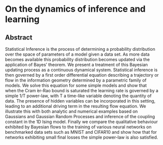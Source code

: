 # On the dynamics of inference and learning

## Abstract
Statistical Inference is the process of determining a probability distribution over the space of parameters of a model given a data set. As more data becomes available this probability distribution becomes updated via the application of Bayes’ theorem. We present a treatment of this Bayesian updating process as a continuous dynamical system. Statistical inference is then governed by a first order differential equation describing a trajectory or flow in the information geometry determined by a parametric family of models. We solve this equation for some simple models and show that when the Cram ́er-Rao bound is saturated the learning rate is governed by a simple 1/T power-law, with T a time-like variable denoting the quantity of data. The presence of hidden variables can be incorporated in this setting, leading to an additional driving term in the resulting flow equation. We illustrate this with both analytic and numerical examples based on Gaussians and Gaussian Random Processes and inference of the coupling constant in the 1D Ising model. Finally we compare the qualitative behaviour exhibited by Bayesian flows to the training of various neural networks on benchmarked data sets such as MNIST and CIFAR10 and show how that for networks exhibiting small final losses the simple power-law is also satisfied.

